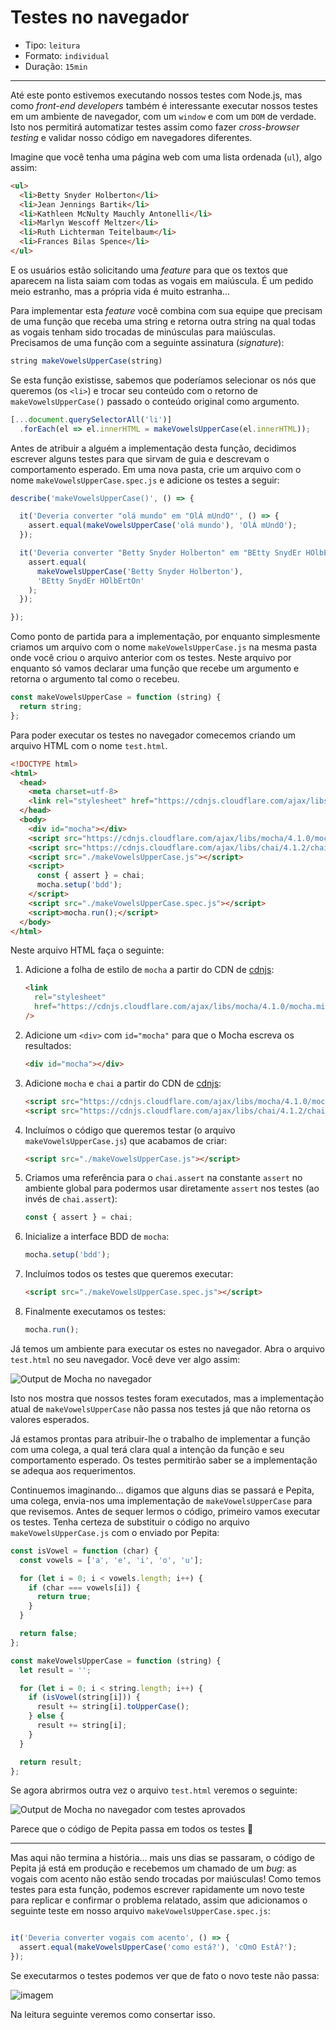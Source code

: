 # Testes no navegador

* Tipo: `leitura`
* Formato: `individual`
* Duração: `15min`

***

Até este ponto estivemos executando nossos testes com Node.js, mas como
*front-end developers* também é interessante executar nossos testes em um
ambiente de navegador, com um `window` e com um `DOM` de verdade. Isto nos
permitirá automatizar testes assim como fazer _cross-browser testing_ e validar
nosso código em navegadores diferentes.

Imagine que você tenha uma página web com uma lista ordenada (`ul`), algo assim:

```html
<ul>
  <li>Betty Snyder Holberton</li>
  <li>Jean Jennings Bartik</li>
  <li>Kathleen McNulty Mauchly Antonelli</li>
  <li>Marlyn Wescoff Meltzer</li>
  <li>Ruth Lichterman Teitelbaum</li>
  <li>Frances Bilas Spence</li>
</ul>
```

E os usuários estão solicitando uma _feature_ para que os textos que aparecem na
lista saiam com todas as vogais em maiúscula. É um pedido meio estranho, mas a
própria vida é muito estranha...

Para implementar esta _feature_ você combina com sua equipe que precisam de uma
função que receba uma string e retorna outra string na qual todas as vogais
tenham sido trocadas de minúsculas para maiúsculas. Precisamos de uma função com
a seguinte assinatura (_signature_):

```js
string makeVowelsUpperCase(string)
```

Se esta função existisse, sabemos que poderíamos selecionar os nós que queremos
(os `<li>`) e trocar seu conteúdo com o retorno de `makeVowelsUpperCase()`
passado o conteúdo original como argumento.

```js
[...document.querySelectorAll('li')]
  .forEach(el => el.innerHTML = makeVowelsUpperCase(el.innerHTML));
```

Antes de atribuir a alguém a implementação desta função, decidimos escrever
alguns testes para que sirvam de guia e descrevam o comportamento esperado. Em
uma nova pasta, crie um arquivo com o nome `makeVowelsUpperCase.spec.js` e
adicione os testes a seguir:

```js
describe('makeVowelsUpperCase()', () => {

  it('Deveria converter "olá mundo" em "OlÁ mUndO"', () => {
    assert.equal(makeVowelsUpperCase('olá mundo'), 'OlÁ mUndO');
  });

  it('Deveria converter "Betty Snyder Holberton" em "BEtty SnydEr HOlbErtOn"', () => {
    assert.equal(
      makeVowelsUpperCase('Betty Snyder Holberton'),
      'BEtty SnydEr HOlbErtOn'
    );
  });

});
```

Como ponto de partida para a implementação, por enquanto simplesmente criamos um
arquivo com o nome `makeVowelsUpperCase.js` na mesma pasta onde você criou o
arquivo anterior com os testes. Neste arquivo por enquanto só vamos declarar uma
função que recebe um argumento e retorna o argumento tal como o recebeu.

```js
const makeVowelsUpperCase = function (string) {
  return string;
};
```

Para poder executar os testes no navegador comecemos criando um arquivo HTML com
o nome `test.html`.

```html
<!DOCTYPE html>
<html>
  <head>
    <meta charset=utf-8>
    <link rel="stylesheet" href="https://cdnjs.cloudflare.com/ajax/libs/mocha/4.1.0/mocha.min.css" />
  </head>
  <body>
    <div id="mocha"></div>
    <script src="https://cdnjs.cloudflare.com/ajax/libs/mocha/4.1.0/mocha.min.js"></script>
    <script src="https://cdnjs.cloudflare.com/ajax/libs/chai/4.1.2/chai.min.js"></script>
    <script src="./makeVowelsUpperCase.js"></script>
    <script>
      const { assert } = chai;
      mocha.setup('bdd');
    </script>
    <script src="./makeVowelsUpperCase.spec.js"></script>
    <script>mocha.run();</script>
  </body>
</html>
```

Neste arquivo HTML faça o seguinte:

1. Adicione a folha de estilo de `mocha` a partir do CDN de
   [cdnjs](https://cdnjs.com/):

   ```html
   <link
     rel="stylesheet"
     href="https://cdnjs.cloudflare.com/ajax/libs/mocha/4.1.0/mocha.min.css"
   />
   ```

2. Adicione um `<div>` com `id="mocha"` para que o Mocha escreva os resultados:

   ```html
   <div id="mocha"></div>
   ```

3. Adicione `mocha` e `chai` a partir do CDN de [cdnjs](https://cdnjs.com/):

   ```html
   <script src="https://cdnjs.cloudflare.com/ajax/libs/mocha/4.1.0/mocha.min.js"></script>
   <script src="https://cdnjs.cloudflare.com/ajax/libs/chai/4.1.2/chai.min.js"></script>
   ```

4. Incluímos o código que queremos testar (o arquivo `makeVowelsUpperCase.js`)
   que acabamos de criar:

   ```html
   <script src="./makeVowelsUpperCase.js"></script>
   ```

5. Criamos uma referência para o `chai.assert` na constante `assert` no ambiente
   global para podermos usar diretamente `assert` nos testes (ao invés de
   `chai.assert`):

   ```js
   const { assert } = chai;
   ```

6. Inicialize a interface BDD de `mocha`:

   ```js
   mocha.setup('bdd');
   ```

7. Incluímos todos os testes que queremos executar:

   ```html
   <script src="./makeVowelsUpperCase.spec.js"></script>
   ```

8. Finalmente executamos os testes:

   ```js
   mocha.run();
   ```

Já temos um ambiente para executar os estes no navegador. Abra o arquivo
`test.html` no seu navegador. Você deve ver algo assim:

![Output de Mocha no
navegador](https://user-images.githubusercontent.com/110297/34898926-a840563a-f7c3-11e7-8872-c3f3a1f5339d.png)

Isto nos mostra que nossos testes foram executados, mas a implementação atual de
`makeVowelsUpperCase` não passa nos testes já que não retorna os valores
esperados.

Já estamos prontas para atribuir-lhe o trabalho de implementar a função com uma
colega, a qual terá clara qual a intenção da função e seu comportamento
esperado. Os testes permitirão saber se a implementação se adequa aos
requerimentos.

Continuemos imaginando... digamos que alguns dias se passará e Pepita, uma
colega, envia-nos uma implementação de `makeVowelsUpperCase` para que revisemos.
Antes de sequer lermos o código, primeiro vamos executar os testes. Tenha
certeza de substituir o código no arquivo `makeVowelsUpperCase.js` com o enviado
por Pepita:

```js
const isVowel = function (char) {
  const vowels = ['a', 'e', 'i', 'o', 'u'];

  for (let i = 0; i < vowels.length; i++) {
    if (char === vowels[i]) {
      return true;
    }
  }

  return false;
};

const makeVowelsUpperCase = function (string) {
  let result = '';

  for (let i = 0; i < string.length; i++) {
    if (isVowel(string[i])) {
      result += string[i].toUpperCase();
    } else {
      result += string[i];
    }
  }

  return result;
};
```

Se agora abrirmos outra vez o arquivo `test.html` veremos o seguinte:

![Output de Mocha no navegador com testes
aprovados](https://user-images.githubusercontent.com/110297/34899917-c8f6d402-f7c9-11e7-9e69-c00ed149d0e0.png)

Parece que o código de Pepita passa em todos os testes :tada:

***

Mas aqui não termina a história... mais uns dias se passaram, o código de Pepita
já está em produção e recebemos um chamado de um _bug_: as vogais com acento não
estão sendo trocadas por maiúsculas! Como temos testes para esta função, podemos
escrever rapidamente um novo teste para replicar e confirmar o problema
relatado, assim que adicionamos o seguinte teste em nosso arquivo
`makeVowelsUpperCase.spec.js`:

```js

it('Deveria converter vogais com acento', () => {
  assert.equal(makeVowelsUpperCase('como está?'), 'cOmO EstÁ?');
});
```

Se executarmos o testes podemos ver que de fato o novo teste não passa:

![imagem](https://user-images.githubusercontent.com/110297/34906409-37ba7ecc-f83b-11e7-9500-10b5d1b49842.png)

Na leitura seguinte veremos como consertar isso.
